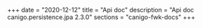 +++
date        = "2020-12-12"
title       = "Api doc"
description = "Api doc canigo.persistence.jpa 2.3.0"
sections    = "canigo-fwk-docs"
+++